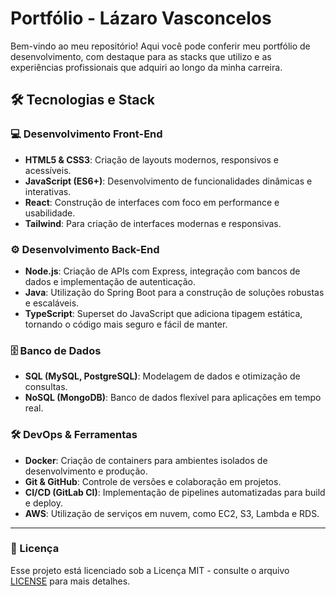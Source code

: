 # Portfólio - Lázaro Vasconcelos

Bem-vindo ao meu repositório! Aqui você pode conferir meu portfólio de desenvolvimento, com destaque para as stacks que utilizo e as experiências profissionais que adquiri ao longo da minha carreira.

## 🛠️ Tecnologias e Stack

### 💻 **Desenvolvimento Front-End**
- **HTML5 & CSS3**: Criação de layouts modernos, responsivos e acessíveis.
- **JavaScript (ES6+)**: Desenvolvimento de funcionalidades dinâmicas e interativas.
- **React**: Construção de interfaces com foco em performance e usabilidade.
- **Tailwind**: Para criação de interfaces modernas e responsivas.

### ⚙️ **Desenvolvimento Back-End**
- **Node.js**: Criação de APIs com Express, integração com bancos de dados e implementação de autenticação.
- **Java**: Utilização do Spring Boot para a construção de soluções robustas e escaláveis.
- **TypeScript**: Superset do JavaScript que adiciona tipagem estática, tornando o código mais seguro e fácil de manter.

### 🗄️ **Banco de Dados**
- **SQL (MySQL, PostgreSQL)**: Modelagem de dados e otimização de consultas.
- **NoSQL (MongoDB)**: Banco de dados flexível para aplicações em tempo real.

### 🛠️ **DevOps & Ferramentas**
- **Docker**: Criação de containers para ambientes isolados de desenvolvimento e produção.
- **Git & GitHub**: Controle de versões e colaboração em projetos.
- **CI/CD (GitLab CI)**: Implementação de pipelines automatizadas para build e deploy.
- **AWS**: Utilização de serviços em nuvem, como EC2, S3, Lambda e RDS.

---

### 📜 Licença

Esse projeto está licenciado sob a Licença MIT - consulte o arquivo [LICENSE](LICENSE) para mais detalhes.
